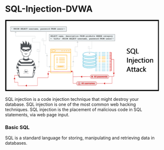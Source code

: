 # SQL-Injection-DVWA
![](sQL-.png)

SQL injection is a code injection technique that might destroy your database. SQL injection is one of the most common web hacking techniques. SQL injection is the placement of malicious code in SQL statements, via web page input.

### Basic SQL
SQL is a standard language for storing, manipulating and retrieving data in databases.
